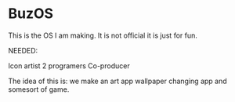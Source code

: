 # BuzOS
This is the OS I am making. It is not official it is just for fun. 

NEEDED:

Icon artist
2 programers
Co-producer

The idea of this is: we make an art app wallpaper changing app and somesort of game.
